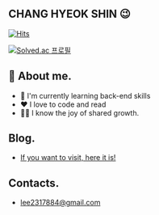 ## CHANG HYEOK SHIN 😉

[![Hits](https://hits.seeyoufarm.com/api/count/incr/badge.svg?url=https%3A%2F%2Fgithub.com%2Fsds2317884%2Fhit-counter&count_bg=%2379C83D&title_bg=%23555555&icon=&icon_color=%23E7E7E7&title=hits&edge_flat=false)](https://hits.seeyoufarm.com)

[![Solved.ac 프로필](http://mazassumnida.wtf/api/v2/generate_badge?boj=sds2317884)](https://solved.ac/sds2317884/)


## 💬 About me.
* 🌱 I'm currently learning back-end skills
* ❤️ I love to code and read
* 🧑‍💻 I know the joy of shared growth.

## Blog.
- [If you want to visit, here it is!](https://hughs-diary.tistory.com/)

## Contacts.
- <a href="mailto:lee2317884@gmail.com">lee2317884@gmail.com</a>

